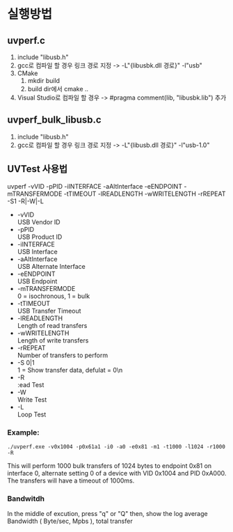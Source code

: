 # 실행방법
## uvperf.c
1. include "libusb.h"
2. gcc로 컴파일 할 경우 링크 경로 지정 -> -L"{libusbk.dll 경로}" -l"usb"
3. CMake
    1. mkdir build
    2. build dir에서 cmake ..
4. Visual Studio로 컴파일 할 경우 ->  #pragma comment(lib, "libusbk.lib") 추가
## uvperf_bulk_libusb.c
1. include "libusb.h"
2. gcc로 컴파일 할 경우 링크 경로 지정 -> -L"{libusb.dll 경로}" -l"usb-1.0"

## UVTest 사용법

uvperf -vVID -pPID -iINTERFACE -aAltInterface -eENDPOINT -mTRANSFERMODE -tTIMEOUT -lREADLENGTH -wWRITELENGTH -rREPEAT -S1 -R|-W|-L
*   -vVID<br/>           USB Vendor ID
*   -pPID<br/>           USB Product ID
*   -iINTERFACE<br>      USB Interface
*   -aAltInterface<br>   USB Alternate Interface
*   -eENDPOINT<br>       USB Endpoint
*   -mTRANSFERMODE<br>   0 = isochronous, 1 = bulk
*   -tTIMEOUT<br>        USB Transfer Timeout
*   -lREADLENGTH<br>     Length of read transfers
*   -wWRITELENGTH<br>    Length of write transfers
*   -rREPEAT<br>         Number of transfers to perform
*   -S 0|1<br>           1 = Show transfer data, defulat = 0\n
*   -R <br>              :ead Test
*   -W <br>              Write Test
*   -L <br>              Loop Test

### Example:

    ./uvperf.exe -v0x1004 -p0x61a1 -i0 -a0 -e0x81 -m1 -t1000 -l1024 -r1000 -R

This will perform 1000 bulk transfers of 1024 bytes to endpoint 0x81
on interface 0, alternate setting 0 of a device with VID 0x1004 and PID 0xA000.
The transfers will have a timeout of 1000ms.

### Bandwitdh

In the middle of excution, press "q" or "Q" then, show the log average Bandwidth ( Byte/sec, Mpbs ), total transfer
